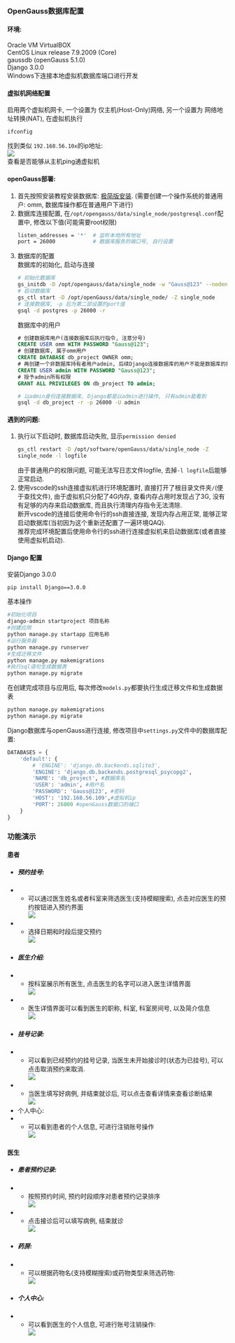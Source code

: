 ### OpenGauss数据库配置  
#### 环境:  
Oracle VM VirtualBOX  
CentOS Linux release 7.9.2009 (Core)  
gaussdb (openGauss 5.1.0)  
Django 3.0.0  
Windows下连接本地虚拟机数据库端口进行开发  

#### 虚拟机网络配置  
启用两个虚拟机网卡, 一个设置为 仅主机(Host-Only)网络, 另一个设置为 网络地址转换(NAT), 在虚拟机执行  
```
ifconfig
```
找到类似 `192.168.56.10x`的ip地址:  
![](img/ifconfig.jpg)  
查看是否能够从主机ping通虚拟机  

#### openGauss部署:  
1. 首先按照安装教程安装数据库: [极简版安装](https://docs-opengauss.osinfra.cn/zh/docs/5.1.0/docs/InstallationGuide/%E6%9E%81%E7%AE%80%E7%89%88%E5%AE%89%E8%A3%85.html). (需要创建一个操作系统的普通用户: omm, 数据库操作都在普通用户下进行)  
2. 数据库连接配置, 在`/opt/opengauss/data/single_node/postgresql.conf`配置中, 修改以下值(可能需要root权限)  
    ```bash
    listen_addresses = '*'  # 监听本地所有地址  
    port = 26000            # 数据库服务的端口号, 自行设置  
    ```
3. 数据库的配置  
    数据库的初始化, 启动与连接  
    ```bash
    # 初始化数据库
    gs_initdb -D /opt/opengauss/data/single_node -w "Gauss@123" --nodename='data'  
    # 启动数据库  
    gs_ctl start -D /opt/openGauss/data/single_node/ -Z single_node  
    # 连接数据库, -p 后为第二部设置的port值
    gsql -d postgres -p 26000 -r  
    ```
    数据库中的用户
    ```sql
    # 创建数据库用户(连接数据库后执行指令, 注意分号)
    CREATE USER omm WITH PASSWORD "Gauss@123";
    # 创建数据库, 属于omm用户
    CREATE DATABASE db_project OWNER omm;
    # 再创建一个非数据库持有者用户admin, 后续Django连接数据库的用户不能是数据库的持有者
    CREATE USER admin WITH PASSWORD "Gauss@123";
    # 授予admin所有权限
    GRANT ALL PRIVILEGES ON db_project TO admin;
    ```
    ```bash
    # 以admin身份连接数据库, Django都是以admin进行操作, 只有admin能看到  
    gsql -d db_project -r -p 26000 -U admin
    ```
#### 遇到的问题:  
1. 执行以下启动时, 数据库启动失败, 显示`permission denied`
    ```bash
    gs_ctl restart -D /opt/software/openGauss/data/single_node -Z
    single_node -l logfile
    ```
    由于普通用户的权限问题, 可能无法写日志文件logfile, 去掉`-l logfile`后能够正常启动.  
2. 使用vscode的ssh连接虚拟机进行环境配置时, 直接打开了根目录文件夹`/`(便于查找文件), 由于虚拟机只分配了4G内存, 查看内存占用时发现占了3G, 没有有足够的内存来启动数据库, 而且执行清理内存指令无法清除.  
断开vscode的连接后使用命令行的ssh直接连接, 发现内存占用正常, 能够正常启动数据库(当初因为这个重新还配置了一遍环境QAQ).  
推荐完成环境配置后使用命令行的ssh进行连接虚拟机来启动数据库(或者直接使用虚拟机启动).  

#### Django 配置  
安装Django 3.0.0  
```
pip install Django==3.0.0
```
基本操作  
```bash
#初始化项目
django-admin startproject 项目名称
#创建应用
python manage.py startapp 应用名称
#运行服务器
python manage.py runserver
#生成迁移文件
python manage.py makemigrations
#执行sql语句生成数据表
python manage.py migrate
```
在创建完成项目与应用后, 每次修改`models.py`都要执行生成迁移文件和生成数据表  
```bash
python manage.py makemigrations
python manage.py migrate
```
Django数据库与openGauss进行连接, 修改项目中`settings.py`文件中的数据库配置:  
```py
DATABASES = {
    'default': {
        # 'ENGINE': 'django.db.backends.sqlite3',
        'ENGINE': 'django.db.backends.postgresql_psycopg2',
        'NAME': 'db_project', #数据库名
        'USER': 'admin', #用户名
        'PASSWORD': 'Gauss@123', #密码
        'HOST': '192.168.56.109',#虚拟机ip
        'PORT': 26000 #openGauss数据口的端口
    }
}
```



### 功能演示  
#### 患者  
* ##### 预约挂号:  
* - 可以通过医生姓名或者科室来筛选医生(支持模糊搜索), 点击对应医生的预约按钮进入预约界面  
![](img/patient/patient_register.jpg)  
* - 选择日期和时段后提交预约  
![](img/patient/patient_appoint.jpg)  
* ##### 医生介绍:  
* - 按科室展示所有医生, 点击医生的名字可以进入医生详情界面  
![](img/patient/patient_personnel.jpg)  
* - 医生详情界面可以看到医生的职称, 科室, 科室房间号, 以及简介信息  
![](img/patient/patient_profile.jpg)  
* ##### 挂号记录:
* - 可以看到已经预约的挂号记录, 当医生未开始接诊时(状态为已挂号), 可以点击取消预约来取消.  
![](img/patient/patient_registration.jpg)  
* - 当医生填写好病例, 并结束就诊后, 可以点击查看详情来查看诊断结果  
![](img/patient/patient_medicalrecord.jpg)  
* 个人中心:  
* - 可以看到患者的个人信息, 可进行注销账号操作  
![](img/patient/patient_personal.jpg)  


#### 医生  
* ##### 患者预约记录:  
* - 按照预约时间, 预约时段顺序对患者预约记录排序  
![](img/doctor/doctor_registration.jpg)  
* - 点击接诊后可以填写病例, 结束就诊  
![](img/doctor/doctor_medicalrecord.jpg)  
* ##### 药房:  
* - 可以根据药物名(支持模糊搜索)或药物类型来筛选药物:  
![](img/doctor/doctor_medicine.jpg)  
* ##### 个人中心:  
* - 可以看到医生的个人信息, 可进行账号注销操作:  
![](img/doctor/doctor_personal.jpg)  